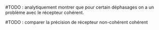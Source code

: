 #TODO : analytiquement montrer que pour certain déphasages on a un problème avec le récepteur cohérent.

#TODO : comparer la précision de récepteur non-cohérent cohérent
